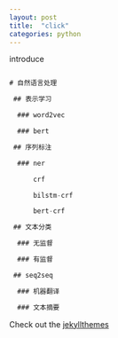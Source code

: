 ```yaml
---
layout: post
title:  "click"
categories: python
---
```

introduce

```javascript

# 自然语言处理

 ## 表示学习

  ### word2vec

  ### bert

 ## 序列标注

  ### ner

      crf

      bilstm-crf

      bert-crf

 ## 文本分类

  ### 无监督

  ### 有监督

 ## seq2seq

  ### 机器翻译

  ### 文本摘要
```

Check out the [jekyllthemes]

[jekyllthemes]: http://jekyllthemes.org/

